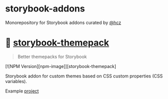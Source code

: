 # storybook-addons

Monorepository for Storybook addons curated by [@hcz](https://github.com/hcz)

# 🎨 [storybook-themepack](./addons/storybook-themepack)
> Better themepacks for Storybook

[![NPM Version][npm-image]][storybook-themepack]

Storybook addon for custom themes based on CSS custom properties (CSS variables).

Example [project](./examples/storybook-themepack-example)
